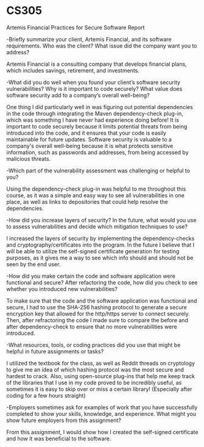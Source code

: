 # CS305
Artemis Financial Practices for Secure Software Report

  -Briefly summarize your client, Artemis Financial, and its software requirements. Who was the client? What issue did the company want you to address?
	
  Artemis Financial is a consulting company that develops financial plans, which includes savings, retirement, and investments.
      
  -What did you do well when you found your client’s software security vulnerabilities? Why is it important to code securely? What value does software security add to a company’s overall well-being?
	
   One thing I did particularly well in was figuring out potential dependencies in the code through integrating the Maven dependency-check plug-in, which was something I have never had experience doing before! It is important to code securely because it limits potential threats from being introduced into the code, and it ensures that your code is easily maintainable for future updates. Software security is valuable to a company's overall well-being because it is what protects sensitive information, such as passwords and addresses, from being accessed by malicious threats.
      
  -Which part of the vulnerability assessment was challenging or helpful to you?
	
   Using the dependency-check plug-in was helpful to me throughout this course, as it was a simple and easy way to see all vulnerabilities in one place, as well as links to depositories that could help resolve the dependencies. 
      
  -How did you increase layers of security? In the future, what would you use to assess vulnerabilities and decide which mitigation techniques to use?
	
  I increased the layers of security by implementing the dependency-checks and cryptography/certificates into the program. In the future I believe that I will be able to utilize the self-signed certificate generation for testing purposes, as it gives me a way to see which info should and should not be seen by the end user.
      
  -How did you make certain the code and software application were functional and secure? After refactoring the code, how did you check to see whether you introduced new vulnerabilities?
	
   To make sure that the code and the software application was functional and secure, I had to use the SHA-256 hashing protocol to generate a secure encryption key that allowed for the http/https server to connect securely. Then, after refractoring the code I made sure to compare the before and after dependency-check to ensure that no more vulnerabilities were introduced.
      
  -What resources, tools, or coding practices did you use that might be helpful in future assignments or tasks?
	
  I utilized the textbook for the class, as well as Reddit threads on cryptology to give me an idea of which hashing protocol was the most secure and hardest to crack. Also, using open-source plug-ins that help me keep track of the libraries that I use in my code proved to be incredibly useful, as sometimes it is easy to skip over or miss a certain library! (Especially after coding for a few hours straight)
      
  -Employers sometimes ask for examples of work that you have successfully completed to show your skills, knowledge, and experience. What might you show future employers from this assignment?

   From this assignment, I would show how I created the self-signed certificate and how it was beneficial to the software. 
